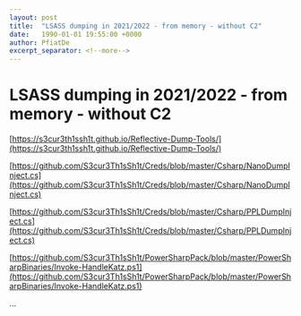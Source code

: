 ```yaml
---
layout: post
title:  "LSASS dumping in 2021/2022 - from memory - without C2"
date:   1990-01-01 19:55:00 +0000
author: PfiatDe
excerpt_separator: <!--more-->
---
```


# LSASS dumping in 2021/2022 - from memory - without C2

[https://s3cur3th1ssh1t.github.io/Reflective-Dump-Tools/](https://s3cur3th1ssh1t.github.io/Reflective-Dump-Tools/)

[https://github.com/S3cur3Th1sSh1t/Creds/blob/master/Csharp/NanoDumpInject.cs](https://github.com/S3cur3Th1sSh1t/Creds/blob/master/Csharp/NanoDumpInject.cs)

[https://github.com/S3cur3Th1sSh1t/Creds/blob/master/Csharp/PPLDumpInject.cs](https://github.com/S3cur3Th1sSh1t/Creds/blob/master/Csharp/PPLDumpInject.cs)

[https://github.com/S3cur3Th1sSh1t/PowerSharpPack/blob/master/PowerSharpBinaries/Invoke-HandleKatz.ps1](https://github.com/S3cur3Th1sSh1t/PowerSharpPack/blob/master/PowerSharpBinaries/Invoke-HandleKatz.ps1)

...
<!--more-->
